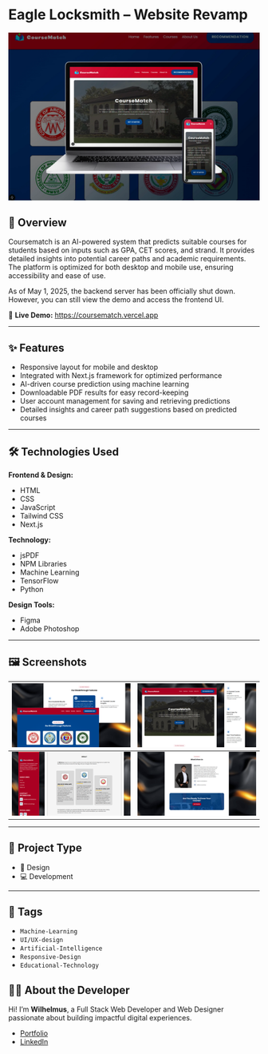 # Eagle Locksmith – Website Revamp

![Project Banner](public/images/github/showcase.webp)

## 📌 Overview

Coursematch is an AI-powered system that predicts suitable courses for students based on inputs such as GPA, CET scores, and strand. It provides detailed insights into potential career paths and academic requirements. The platform is optimized for both desktop and mobile use, ensuring accessibility and ease of use.

As of May 1, 2025, the backend server has been officially shut down. However, you can still view the demo and access the frontend UI.

🔗 **Live Demo:** <a href="https://coursematch.vercel.app/" target="_blank">https://coursematch.vercel.app</a>

---

## ✨ Features

- Responsive layout for mobile and desktop
- Integrated with Next.js framework for optimized performance
- AI-driven course prediction using machine learning
- Downloadable PDF results for easy record-keeping
- User account management for saving and retrieving predictions
- Detailed insights and career path suggestions based on predicted courses

---

## 🛠️ Technologies Used

**Frontend & Design:**

- HTML
- CSS
- JavaScript
- Tailwind CSS
- Next.js

**Technology:**

- jsPDF
- NPM Libraries
- Machine Learning
- TensorFlow
- Python

**Design Tools:**

- Figma
- Adobe Photoshop

---

## 🖼️ Screenshots

| ![screenshot1](public/images/github/screenshot1.png) | ![screenshot2](public/images/github/screenshot2.png) |
| :--------------------------------------------------: | :--------------------------------------------------: |
| ![screenshot3](public/images/github/screenshot3.png) | ![screenshot4](public/images/github/screenshot4.png)                                                     |

---

## 📁 Project Type

- 🎨 Design
- 💻 Development

---

## 📂 Tags

- `Machine-Learning`
- `UI/UX-design`
- `Artificial-Intelligence`
- `Responsive-Design`
- `Educational-Technology`

## 🙋‍♂️ About the Developer

Hi! I’m **Wilhelmus**, a Full Stack Web Developer and Web Designer passionate about building impactful digital experiences.

- <a href="https://wilhelmus.vercel.app/?ref=github_course" target="_blank">Portfolio</a>
- <a href="https://www.linkedin.com/in/wilhelmusolejr/" target="_blank">LinkedIn</a>
